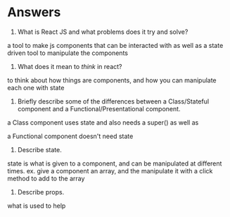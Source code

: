 # Answers

1.  What is React JS and what problems does it try and solve?

a tool to make js components that can be interacted with as well as a state driven tool to manipulate the components



1.  What does it mean to _think_ in react?

to think about how things are components, and how you can manipulate each one with state

1.  Briefly describe some of the differences between a Class/Stateful component and a Functional/Presentational component.

a Class component uses state and also needs a super() as well as 


a Functional component doesn't need state

1.  Describe state.

state is what is given to a component, and can be manipulated at different times. ex. give a component an array, and the manipulate it with a click method to add to the array

1.  Describe props.

what is used to help 
